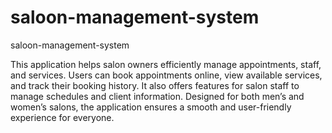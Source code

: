 # saloon-management-system
saloon-management-system


This application helps salon owners efficiently manage appointments, staff, and services. Users can book appointments online, view available services, and track their booking history. It also offers features for salon staff to manage schedules and client information. Designed for both men’s and women’s salons, the application ensures a smooth and user-friendly experience for everyone.
